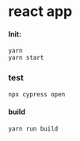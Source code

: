 # react app

#### Init:

```
yarn
yarn start
```

### test

```
npx cypress open
```

#### build

```
yarn run build
```
